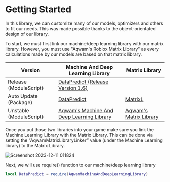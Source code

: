 # Getting Started

In this library, we can customize many of our models, optimizers and others to fit our needs. This was made possible thanks to the object-orientated design of our library.

To start, we must first link our machine/deep learning library with our matrix library. However, you must use "Aqwam's Roblox Matrix Library" as every calculations made by our models are based on that matrix library.

| Version                     | Machine And Deep Learning Library                                                                 | Matrix Library                                                |
|-----------------------------|---------------------------------------------------------------------------------------------------|---------------------------------------------------------------|
| Release (ModuleScript)      | [DataPredict (Release Version 1.6)](https://create.roblox.com/marketplace/asset/15552669178)      |                                                               |
| Auto Update (Package)       | [DataPredict](https://www.roblox.com/library/12727977273/DataPredict-Library)                     | [MatrixL](https://www.roblox.com/library/12728472338/MatrixL) |
| Unstable (ModuleScript)    | [Aqwam's Machine And Deep Learning Library](https://create.roblox.com/marketplace/asset/12591886004/Aqwams-Roblox-Machine-And-Deep-Learning-Library) | [Aqwam's Matrix Library](https://www.roblox.com/library/12256162800/Aqwams-Matrix-Library) |

Once you put those two libraries into your game make sure you link the Machine Learning Library with the Matrix Library. This can be done via setting the “AqwamMatrixLibraryLinker” value (under the Machine Learning library) to the Matrix Library.

![Screenshot 2023-12-11 011824](https://github.com/AqwamCreates/DataPredict/assets/67371914/f8dee5ef-edb0-455f-bf4a-5160ccbc35ef)

Next, we will use require() function to our machine/deep learning library

```lua
local DataPredict = require(AqwamMachineAndDeepLearningLibrary) 
```
